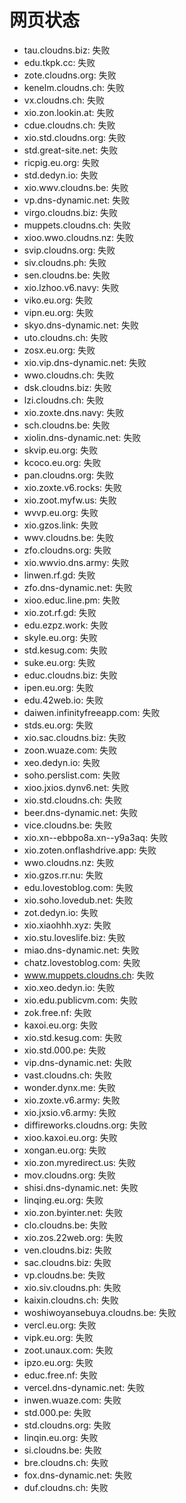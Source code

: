 # 网页状态
- tau.cloudns.biz: 失败
- edu.tkpk.cc: 失败
- zote.cloudns.org: 失败
- kenelm.cloudns.ch: 失败
- vx.cloudns.ch: 失败
- xio.zon.lookin.at: 失败
- cdue.cloudns.ch: 失败
- xio.std.cloudns.org: 失败
- std.great-site.net: 失败
- ricpig.eu.org: 失败
- std.dedyn.io: 失败
- xio.wwv.cloudns.be: 失败
- vp.dns-dynamic.net: 失败
- virgo.cloudns.biz: 失败
- muppets.cloudns.ch: 失败
- xioo.wwo.cloudns.nz: 失败
- svip.cloudns.org: 失败
- siv.cloudns.ph: 失败
- sen.cloudns.be: 失败
- xio.lzhoo.v6.navy: 失败
- viko.eu.org: 失败
- vipn.eu.org: 失败
- skyo.dns-dynamic.net: 失败
- uto.cloudns.ch: 失败
- zosx.eu.org: 失败
- xio.vip.dns-dynamic.net: 失败
- wwo.cloudns.ch: 失败
- dsk.cloudns.biz: 失败
- lzi.cloudns.ch: 失败
- xio.zoxte.dns.navy: 失败
- sch.cloudns.be: 失败
- xiolin.dns-dynamic.net: 失败
- skvip.eu.org: 失败
- kcoco.eu.org: 失败
- pan.cloudns.org: 失败
- xio.zoxte.v6.rocks: 失败
- xio.zoot.myfw.us: 失败
- wvvp.eu.org: 失败
- xio.gzos.link: 失败
- wwv.cloudns.be: 失败
- zfo.cloudns.org: 失败
- xio.wwvio.dns.army: 失败
- linwen.rf.gd: 失败
- zfo.dns-dynamic.net: 失败
- xioo.educ.line.pm: 失败
- xio.zot.rf.gd: 失败
- edu.ezpz.work: 失败
- skyle.eu.org: 失败
- std.kesug.com: 失败
- suke.eu.org: 失败
- educ.cloudns.biz: 失败
- ipen.eu.org: 失败
- edu.42web.io: 失败
- daiwen.infinityfreeapp.com: 失败
- stds.eu.org: 失败
- xio.sac.cloudns.biz: 失败
- zoon.wuaze.com: 失败
- xeo.dedyn.io: 失败
- soho.perslist.com: 失败
- xioo.jxios.dynv6.net: 失败
- xio.std.cloudns.ch: 失败
- beer.dns-dynamic.net: 失败
- vice.cloudns.be: 失败
- xio.xn--ebbpo8a.xn--y9a3aq: 失败
- xio.zoten.onflashdrive.app: 失败
- wwo.cloudns.nz: 失败
- xio.gzos.rr.nu: 失败
- edu.lovestoblog.com: 失败
- xio.soho.lovedub.net: 失败
- zot.dedyn.io: 失败
- xio.xiaohhh.xyz: 失败
- xio.stu.loveslife.biz: 失败
- miao.dns-dynamic.net: 失败
- chatz.lovestoblog.com: 失败
- www.muppets.cloudns.ch: 失败
- xio.xeo.dedyn.io: 失败
- xio.edu.publicvm.com: 失败
- zok.free.nf: 失败
- kaxoi.eu.org: 失败
- xio.std.kesug.com: 失败
- xio.std.000.pe: 失败
- vip.dns-dynamic.net: 失败
- vast.cloudns.ch: 失败
- wonder.dynx.me: 失败
- xio.zoxte.v6.army: 失败
- xio.jxsio.v6.army: 失败
- diffireworks.cloudns.org: 失败
- xioo.kaxoi.eu.org: 失败
- xongan.eu.org: 失败
- xio.zon.myredirect.us: 失败
- mov.cloudns.org: 失败
- shisi.dns-dynamic.net: 失败
- linqing.eu.org: 失败
- xio.zon.byinter.net: 失败
- clo.cloudns.be: 失败
- xio.zos.22web.org: 失败
- ven.cloudns.biz: 失败
- sac.cloudns.biz: 失败
- vp.cloudns.be: 失败
- xio.siv.cloudns.ph: 失败
- kaixin.cloudns.ch: 失败
- woshiwoyansebuya.cloudns.be: 失败
- vercl.eu.org: 失败
- vipk.eu.org: 失败
- zoot.unaux.com: 失败
- ipzo.eu.org: 失败
- educ.free.nf: 失败
- vercel.dns-dynamic.net: 失败
- inwen.wuaze.com: 失败
- std.000.pe: 失败
- std.cloudns.org: 失败
- linqin.eu.org: 失败
- si.cloudns.be: 失败
- bre.cloudns.ch: 失败
- fox.dns-dynamic.net: 失败
- duf.cloudns.ch: 失败
